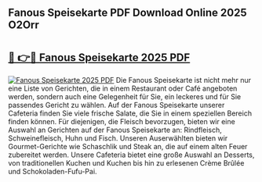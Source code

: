 ## Fanous Speisekarte PDF Download Online 2025 O2Orr

# <h2><a href="http://gc7z3u.nevu.top/?p=Fanous+Speisekarte">🔗 👉🔴 Fanous Speisekarte 2025 PDF</a></h2>

[![Fanous Speisekarte 2025 PDF](https://i.imgur.com/dBaPXMq.png)](http://gc7z3u.nevu.top/?p=Fanous+Speisekarte)
Die Fanous Speisekarte ist nicht mehr nur eine Liste von Gerichten, die in einem Restaurant oder Café angeboten werden, sondern auch eine Gelegenheit für Sie, ein leckeres und für Sie passendes Gericht zu wählen. Auf der Fanous Speisekarte unserer Cafeteria finden Sie viele frische Salate, die Sie in einem speziellen Bereich finden können. Für diejenigen, die Fleisch bevorzugen, bieten wir eine Auswahl an Gerichten auf der Fanous Speisekarte an: Rindfleisch, Schweinefleisch, Huhn und Fisch. Unseren Auserwählten bieten wir Gourmet-Gerichte wie Schaschlik und Steak an, die auf einem alten Feuer zubereitet werden. Unsere Cafeteria bietet eine große Auswahl an Desserts, von traditionellen Kuchen und Kuchen bis hin zu erlesenen Crème Brûlée und Schokoladen-Fufu-Pai.
